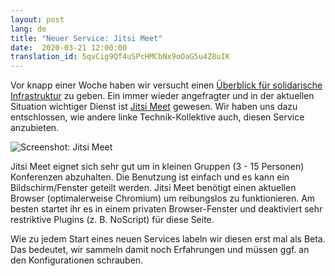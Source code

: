 ```yaml
---
layout: post
lang: de
title: "Neuer Service: Jitsi Meet"
date:  2020-03-21 12:00:00
translation_id: 5qvCig9Qf4uSPcHMCbNx9oOaG5u4Z8uIK
---
```


Vor knapp einer Woche haben wir versucht einen [Überblick für solidarische Infrastruktur](/de/2020/03/15/solidarische-infrastruktur.html) zu geben. Ein immer wieder angefragter und in der aktuellen Situation wichtiger Dienst ist [Jitsi Meet](/service/meet.html) gewesen. Wir haben uns dazu entschlossen, wie andere linke Technik-Kollektive auch, diesen Service anzubieten.
<!--more-->

![Screenshot: Jitsi Meet](/assets/img/jitsi-meet-systemli.jpg "Screenshot: Jitsi Meet")

Jitsi Meet eignet sich sehr gut um in kleinen Gruppen (3 - 15 Personen) Konferenzen abzuhalten. Die Benutzung ist einfach und es kann ein Bildschirm/Fenster geteilt werden. Jitsi Meet benötigt einen aktuellen Browser (optimalerweise Chromium) um reibungslos zu funktionieren. Am besten startet ihr es in einem privaten Browser-Fenster und deaktiviert sehr restriktive Plugins (z. B. NoScript) für diese Seite.

Wie zu jedem Start eines neuen Services labeln wir diesen erst mal als Beta. Das bedeutet, wir sammeln damit noch Erfahrungen und müssen ggf. an den Konfigurationen schrauben.
